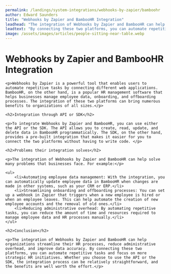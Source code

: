 ```yaml
---
permalink: /landings/system-integrations/webhooks-by-zapier/bamboohr
author: Edward Saunders
title: "Webhooks by Zapier and BambooHR Integration"
leadhead: "The integration of Webhooks by Zapier and BambooHR can help organizations streamline their HR processes, reduce administrative overhead, and improve data accuracy"
leadtext: "By connecting these two platforms, you can automate repetitive tasks and focus on more strategic HR initiatives. Whether you choose to use the API or the SDK, the integration process can be relatively straightforward, and the benefits are well worth the effort."
image: /assets/images/articles/people-sitting-near-table.webp
---
```

<div class="arttext">	<h1>Webhooks by Zapier and BambooHR Integration</h1>

	<p>Webhooks by Zapier is a powerful tool that enables users to automate repetitive tasks by connecting different web applications. BambooHR, on the other hand, is a popular HR management software that helps businesses manage employee data, onboarding, and offboarding processes. The integration of these two platforms can bring numerous benefits to organizations of all sizes.</p>

	<h2>Integration through API or SDK</h2>

	<p>To integrate Webhooks by Zapier and BambooHR, you can use either the API or the SDK. The API allows you to create, read, update, and delete data in BambooHR programmatically. The SDK, on the other hand, provides a pre-built integration that makes it easier for you to connect the two platforms without having to write code. </p>

	<h2>Problems their integration solves</h2>

	<p>The integration of Webhooks by Zapier and BambooHR can help solve many problems that businesses face. For example:</p>

	<ul>
		<li>Automating employee data management: With the integration, you can automatically update employee data in BambooHR when changes are made in other systems, such as your CRM or ERP.</li>
		<li>Streamlining onboarding and offboarding processes: You can set up a webhook in Zapier that triggers when a new employee is hired or when an employee leaves. This can help automate the creation of new employee accounts and the removal of old ones.</li>
		<li>Reducing administrative overhead: By automating repetitive tasks, you can reduce the amount of time and resources required to manage employee data and HR processes manually.</li>
	</ul>

	<h2>Conclusion</h2>

	<p>The integration of Webhooks by Zapier and BambooHR can help organizations streamline their HR processes, reduce administrative overhead, and improve data accuracy. By connecting these two platforms, you can automate repetitive tasks and focus on more strategic HR initiatives. Whether you choose to use the API or the SDK, the integration process can be relatively straightforward, and the benefits are well worth the effort.</p>

</div>